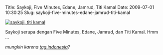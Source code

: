 Title: Saykoji, Five Minutes, Edane, Jamrud, Titi Kamal
Date: 2009-07-01 10:30:25
Slug: saykoji-five-minutes-edane-jamrud-titi-kamal

[![saykoji, titi kamal](http://files.getdropbox.com/u/112837/kriwil.com/image/post/saykoji_min.png)](http://files.getdropbox.com/u/112837/kriwil.com/image/post/saykoji_full.png)

Saykoji serupa dengan Five Minutes, Edane, Jamrud, dan Titi Kamal. Hmm ...

_mungkin karena [tag indonesia](http://www.last.fm/tag/indonesia)?_